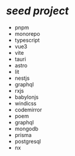 # **_seed project_**

- pnpm
- monorepo
- typescript
- vue3
- vite
- tauri
- astro
- lit
- nestjs
- graphql
- rxjs
- babylonjs
- windicss
- codemirror
- poem
- graphql
- mongodb
- prisma
- postgresql
- nx
